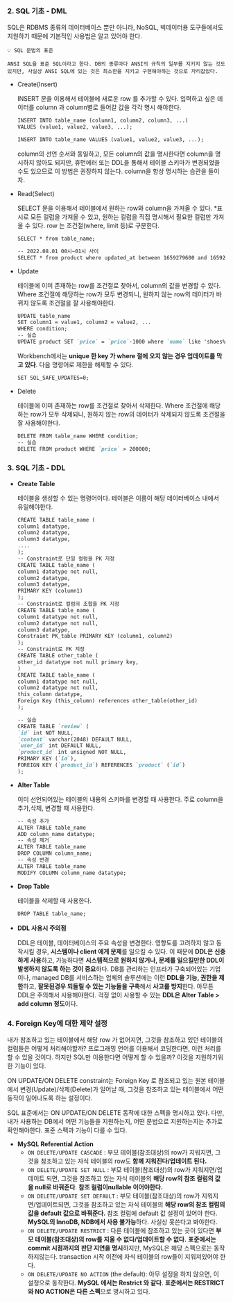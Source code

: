 ### 2. SQL 기초 - DML

SQL은 RDBMS 종류의 데이터베이스 뿐만 아니라, NoSQL, 빅데이터용 도구들에서도 지원하기 때문에 기본적인 사용법은 알고 있어야 한다.

```
💡 SQL 문법의 표준

ANSI SQL을 표준 SQL이라고 한다. DB의 종류마다 ANSI의 규칙의 일부를 지키지 않는 것도 있지만, 사실상 ANSI SQL에 있는 것은 최소한을 지키고 구현해야하는 것으로 자리잡았다.

```

- Create(Insert)
    
    INSERT 문을 이용해서 테이블에 새로운 row 를 추가할 수 있다. 입력하고 싶은 데이터를 column 과 column별로 들어갈 값을 각각 명시 해야한다.
    
    ```markdown
    INSERT INTO table_name (column1, column2, column3, ...)
    VALUES (value1, value2, value3, ...);
    
    INSERT INTO table_name VALUES (value1, value2, value3, ...);
    ```
    
    column의 선언 순서와 동일하고, 모든 column의 값을 명시한다면 column을 명시하지 않아도 되지만, 휴먼에러 또는 DDL을 통해서 테이블 스키마가 변경되었을 수도 있으므로 이 방법은 권장하지 않는다. column을 항상 명시하는 습관을 들이자.
    
- Read(Select)
    
    SELECT 문을 이용해서 테이블에서 원하는 row와 column을 가져올 수 있다. *표시로 모든 컬럼을 가져올 수 있고, 원하는 컬럼을 직접 명시해서 필요한 컬럼만 가져올 수 있다. row 는 조건절(where, limit 등)로 구분한다.
    
    ```markdown
    SELECT * from table_name;
    
    -- 2022.08.01 00시~01시 사이
    SELECT * from product where updated_at between 1659279600 and 1659283200;
    ```
    
- Update
    
    테이블에 이미 존재하는 row를 조건절로 찾아서, column의 값을 변경할 수 있다. Where 조건절에 해당하는 row가 모두 변경되니, 원하지 않는 row의 데이터가 바뀌지 않도록 조건절을 잘 사용해야한다.
    
    ```markdown
    UPDATE table_name
    SET column1 = value1, column2 = value2, ...
    WHERE condition;
    -- 실습
    UPDATE product SET `price` = `price`-1000 where `name` like 'shoes%'
    ```
    
    Workbench에서는 **unique 한 key 가 where 절에 오지 않는 경우 업데이트를 막고 있다**. 다음 명령어로 제한을 해제할 수 있다.
    
    ```markdown
    SET SQL_SAFE_UPDATES=0;
    ```
    
- Delete
    
    테이블에 이미 존재하는 row를 조건절로 찾아서 삭제한다. Where 조건절에 해당하는 row가 모두 삭제되니, 원하지 않는 row의 데이터가 삭제되지 않도록 조건절을 잘 사용해야한다.
    
    ```markdown
    DELETE FROM table_name WHERE condition;
    -- 실습
    DELETE FROM product WHERE `price` > 200000;
    ```
    

### 3. SQL 기초 - DDL

- **Create Table**
    
    테이블을 생성할 수 있는 명령어이다. 테이블은 이름이 해당 데이터베이스 내에서 유일해야한다.
    
    ```markdown
    CREATE TABLE table_name (
    column1 datatype,
    column2 datatype,
    column3 datatype,
    ....
    );
    -- Constraint로 단일 컬럼을 PK 지정
    CREATE TABLE table_name (
    column1 datatype not null,
    column2 datatype,
    column3 datatype,
    PRIMARY KEY (column1)
    );
    -- Constraint로 컬럼의 조합을 PK 지정
    CREATE TABLE table_name (
    column1 datatype not null,
    column2 datatype not null,
    column3 datatype,
    Constraint PK_table PRIMARY KEY (column1, column2)
    );
    -- Constraint로 FK 지정
    CREATE TABLE other_table (
    other_id datatype not null primary key,
    )
    CREATE TABLE table_name (
    column1 datatype not null,
    column2 datatype not null,
    this_column datatype,
    Foreign Key (this_column) references other_table(other_id)
    );
    
    -- 실습
    CREATE TABLE `review` (
    `id` int NOT NULL,
    `content` varchar(2048) DEFAULT NULL,
    `user_id` int DEFAULT NULL,
    `product_id` int unsigned NOT NULL,
    PRIMARY KEY (`id`),
    FOREIGN KEY (`product_id`) REFERENCES `product` (`id`)
    );
    ```
    
- **Alter Table**
    
    이미 선언되어있는 테이블의 내용의 스키마를 변경할 때 사용한다. 주로 column을 추가,삭제, 변경할 때 사용한다.
    
    ```markdown
    -- 속성 추가
    ALTER TABLE table_name
    ADD column_name datatype;
    -- 속성 제거
    ALTER TABLE table_name
    DROP COLUMN column_name;
    -- 속성 변경
    ALTER TABLE table_name
    MODIFY COLUMN column_name datatype;
    ```
    
- **Drop Table**
    
    테이블을 삭제할 때 사용한다.
    
    ```markdown
    DROP TABLE table_name;
    ```
    
- **DDL 사용시 주의점**
    
    DDL은 테이블, 데이터베이스의 주요 속성을 변경한다. 영향도를 고려하지 않고 동작시킬 경우, **시스템이나 client 에게 문제**를 일으킬 수 있다. 이 때문에 **DDL은 신중하게 사용**하고, 가능하다면 **시스템적으로 원하지 않거나, 문제를 일으킬만한 DDL이 발생하지 않도록 하는 것이 중요**하다.
    DB를 관리하는 인프라가 구축되어있는 기업이나, managed DB를 서비스하는 업체의 솔루션에는 이런 **DDL을 기능, 권한을 제한**하고, **잘못된경우 되돌릴 수 있는 기능들을 구축**해서 **사고를 방지**한다. 아무튼 DDL은 주의해서 사용해야한다. 걱정 없이 사용할 수 있는 **DDL은 Alter Table > add column 정도**이다.

### 4. Foreign Key에 대한 제약 설정

내가 참조하고 있는 테이블에서 해당 row 가 없어지면, 그것을 참조하고 있던 테이블의 컬럼들은 어떻게 처리해야할까? 프로그래밍 언어를 이용해서 코딩한다면, 이런 처리를 할 수 있을 것이다. 하지만 SQL만 이용한다면 어떻게 할 수 있을까? 이것을 지원하기위한 기능이 있다.

ON UPDATE/ON DELETE constraint는 Foreign Key 로 참조되고 있는 원본 테이블에서 변경(Update)/삭제(Delete)가 일어날 때, 그것을 참조하고 있는 테이블에서 어떤 동작이 일어나도록 하는 설정이다.

SQL 표준에서는 ON UPDATE/ON DELETE 동작에 대한 스펙을 명시하고 있다. 다만, 내가 사용하는 DB에서 어떤 기능들을 지원하는지, 어떤 문법으로 지원하는지는 추가로 확인해야한다. 표준 스펙과 기능이 다를 수 있다.

- **MySQL Referential Action**
    - `ON DELETE/UPDATE CASCADE` : 부모 테이블(참조대상)의 row가 지워지면, 그것을 참조하고 있는 자식 테이블의 row도 **함께 지워진다/업데이트 된다.**
    - `ON DELETE/UPDATE SET NULL` : 부모 테이블(참조대상)의 row가 지워지면/업데이트 되면, 그것을 참조하고 있는 자식 테이블의 **해당 row의 참조 컬럼의 값을 null로 바꿔준다**. **참조 컬럼이nullable 이어야한다.**
    - `ON DELETE/UPDATE SET DEFAULT` : 부모 테이블(참조대상)의 row가 지워지면/업데이트되면, 그것을 참조하고 있는 자식 테이블의 **해당 row의 참조 컬럼의 값을 default 값으로 바꿔준다.** 참조 컬럼에 default 값 설정이 있어야 한다. **MySQL의 InnoDB, NDB에서 사용 불가능**하다. 사실상 못쓴다고 봐야한다.
    - `ON DELETE/UPDATE RESTRICT` : 다른 테이블에 참조하고 있는 곳이 있다면 **부모 테이블(참조대상)의 row를 지울 수 없다/업데이트할 수 없다.** **표준에서는 commit 시점까지의 판단 지연을 명시**하지만, MySQL은 해당 스펙으로는 동작하지않는다. transaction 시작 이전에 자식 테이블의 row들이 지워져있어야 한다.
    - `ON DELETE/UPDATE NO ACTION` (the default): 아무 설정을 하지 않으면, 이 설정으로 동작한다. **MySQL 에서는 Restrict 와 같다**. **표준에서는 RESTRICT와 NO ACTION은 다른 스펙**으로 명시하고 있다.